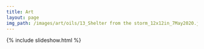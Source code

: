 ```yaml
---
title: Art
layout: page
img_path: /images/art/oils/13_Shelter from the storm_12x12in_7May2020.jpg
---
```


{% include slideshow.html %}